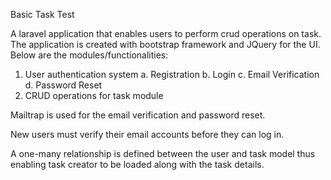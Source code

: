 Basic Task Test

A laravel application that enables users to perform crud operations on task. The application is created with bootstrap framework and JQuery for the UI.
Below are the modules/functionalities:

1. User authentication system
    a. Registration
    b. Login
    c. Email Verification
    d. Password Reset
2. CRUD operations for task module

Mailtrap is used for the email verification and password reset.

New users must verify their email accounts before they can log in.

A one-many relationship is defined between the user and task model thus enabling task creator to be loaded along with the task details.
